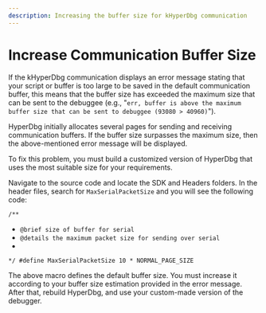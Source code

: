 ```yaml
---
description: Increasing the buffer size for kHyperDbg communication
---
```


# Increase Communication Buffer Size

If the kHyperDbg communication displays an error message stating that your script or buffer is too large to be saved in the default communication buffer, this means that the buffer size has exceeded the maximum size that can be sent to the debuggee (e.g., "`err, buffer is above the maximum buffer size that can be sent to debuggee (93080 > 40960)`").

HyperDbg initially allocates several pages for sending and receiving communication buffers. If the buffer size surpasses the maximum size, then the above-mentioned error message will be displayed.

To fix this problem, you must build a customized version of HyperDbg that uses the most suitable size for your requirements.

Navigate to the source code and locate the SDK and Headers folders. In the header files, search for `MaxSerialPacketSize` and you will see the following code:

`/**`

* `@brief size of buffer for serial`
* `@details the maximum packet size for sending over serial`
*

`*/ #define MaxSerialPacketSize 10 * NORMAL_PAGE_SIZE`

The above macro defines the default buffer size. You must increase it according to your buffer size estimation provided in the error message. After that, rebuild HyperDbg, and use your custom-made version of the debugger.
